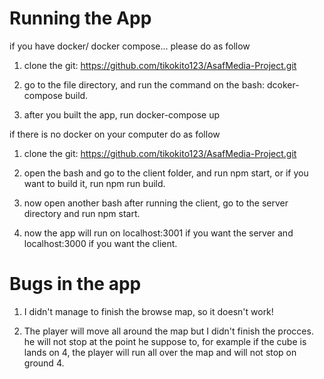 # Running the App

if you have docker/ docker compose... please do as follow

1. clone the git: https://github.com/tikokito123/AsafMedia-Project.git

2. go to the file directory, and run the command on the bash: dcoker-compose build.

3. after you built the app, run docker-compose up


if there is no docker on your computer do as follow

1. clone the git: https://github.com/tikokito123/AsafMedia-Project.git

2. open the bash and go to the client folder, and run npm start, or if you want to build it, run npm run build.

3. now open another bash after running the client, go to the server directory and run npm start. 

4. now the app will run on localhost:3001 if you want the server and localhost:3000 if you want the client.

# Bugs in the app
1. I didn't manage to finish the browse map, so it doesn't work!

2. The player will move all around the map but I didn't finish the procces. he will not stop at the point he suppose to,
for example if the cube is lands on 4, the player will run all over the map and will not stop on ground 4.   
